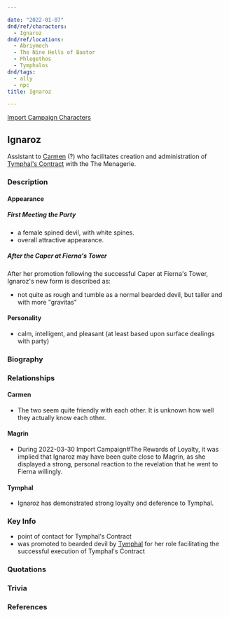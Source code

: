 ```yaml
---

date: "2022-01-07"
dnd/ref/characters:
  - Ignaroz
dnd/ref/locations:
  - Abriymoch
  - The Nine Hells of Baator
  - Phlegethos
  - Tymphalos
dnd/tags:
  - ally
  - npc
title: Ignaroz

---
```


[Import Campaign Characters](/dnd/characters/)

## Ignaroz

Assistant to [Carmen](/dnd/npcs/carmen) (?) who facilitates creation and administration of [Tymphal's Contract](/dnd/notes/tymphals-contract) with the The Menagerie.

### Description

#### Appearance

##### First Meeting the Party

- a female spined devil, with white spines.
- overall attractive appearance.

##### After the Caper at Fierna's Tower

After her promotion following the successful Caper at Fierna's Tower, Ignaroz's new form is described as:

- not quite as rough and tumble as a normal bearded devil, but taller and with more "gravitas"

#### Personality

- calm, intelligent, and pleasant (at least based upon surface dealings with party)

### Biography

### Relationships

#### Carmen

- The two seem quite friendly with each other. It is unknown how well they actually know each other.

#### Magrin

- During 2022-03-30 Import Campaign#The Rewards of Loyalty, it was implied that Ignaroz may have been quite close to Magrin, as she displayed a strong, personal reaction to the revelation that he went to Fierna willingly.

#### Tymphal

- Ignaroz has demonstrated strong loyalty and deference to Tymphal.

### Key Info

- point of contact for Tymphal's Contract
- was promoted to bearded devil by [Tymphal](/dnd/npcs/tymphal) for her role facilitating the successful execution of Tymphal's Contract

### Quotations

### Trivia

### References
